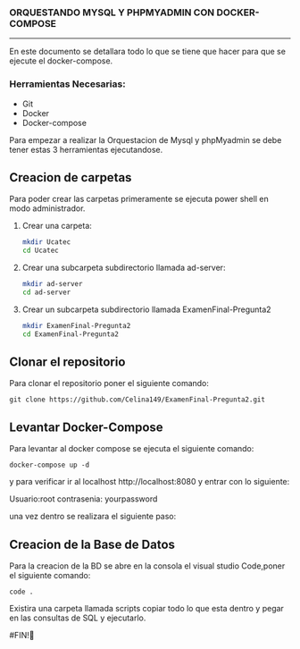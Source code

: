 ### ORQUESTANDO MYSQL Y PHPMYADMIN CON DOCKER-COMPOSE

---

En este documento se detallara todo lo que se tiene que hacer para que se ejecute el docker-compose.
### Herramientas Necesarias:
- Git
- Docker
- Docker-compose
  
Para empezar a realizar la Orquestacion de Mysql y phpMyadmin se debe tener estas 3 herramientas ejecutandose.

## Creacion de carpetas
Para poder crear las carpetas primeramente se ejecuta power shell en modo administrador.
1. Crear una carpeta: 

   ```bash
   mkdir Ucatec
   cd Ucatec
   ```
2. Crear una subcarpeta subdirectorio llamada ad-server:
   
   ```bash
   mkdir ad-server
   cd ad-server
   ```
3. Crear un subcarpeta subdirectorio llamada ExamenFinal-Pregunta2

    ```bash
   mkdir ExamenFinal-Pregunta2
   cd ExamenFinal-Pregunta2
   ```
## Clonar el repositorio
Para clonar el repositorio poner el siguiente comando:

    git clone https://github.com/Celina149/ExamenFinal-Pregunta2.git
		
## Levantar Docker-Compose
Para levantar al docker compose se ejecuta el siguiente comando:
		
    docker-compose up -d

y para verificar ir al localhost http://localhost:8080
y entrar con lo siguiente:
 
 Usuario:root 
 contrasenia: yourpassword

una vez dentro se realizara el siguiente paso:

## Creacion de la Base de Datos
Para la creacion de la BD se abre en la consola el visual studio Code,poner el siguiente comando:
     
    code .
Existira una carpeta llamada scripts copiar todo lo que esta dentro y pegar en las consultas de SQL y ejecutarlo.

#FIN!🤗
